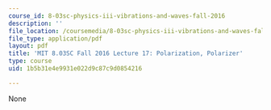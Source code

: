 ```yaml
---
course_id: 8-03sc-physics-iii-vibrations-and-waves-fall-2016
description: ''
file_location: /coursemedia/8-03sc-physics-iii-vibrations-and-waves-fall-2016/1b5b31e4e9931e022d9c87c9d0854216_MIT8_03SCF16_Lec17.pdf
file_type: application/pdf
layout: pdf
title: 'MIT 8.03SC Fall 2016 Lecture 17: Polarization, Polarizer'
type: course
uid: 1b5b31e4e9931e022d9c87c9d0854216

---
```

None